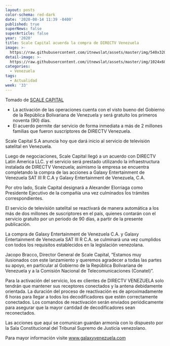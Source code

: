 ```yaml
---
layout: posts
color-schema: red-dark
date: '2020-08-14 11:39 -0400'
published: true
superNews: false
superArticle: false
year: '2020'
title: Scale Capital acuerda la compra de DIRECTV Venezuela
image: >-
  https://raw.githubusercontent.com/itnewslat/assets/master/img/540x320/Directv-Sede-p.jpg
detail-image: >-
  https://raw.githubusercontent.com/itnewslat/assets/master/img/1024x680/Directv-Sede-g.jpg
categories:
  - Venezuela
tags:
  - Actualidad
week: '33'
---
```

Tomado de [SCALE CAPITAL](https://scale.capital/scale-capital-acuerda-la-compra-de-directv-venezuela/) 

- La  activación de las operaciones cuenta con el visto bueno del Gobierno de la República Bolivariana de Venezuela y será gratuito los primeros noventa (90) días.
- El acuerdo permite dar servicio de forma inmediata a más de 2 millones familias que fueron suscriptores de DIRECTV Venezuela.

Scale Capital S.A anuncia hoy que dará inicio al servicio de televisión satelital en Venezuela.

Luego de negociaciones, Scale Capital llegó a un acuerdo con DIRECTV Latin America LLC. y el servicio será prestado utilizando la infraestructura instalada de DIRECTV Venezuela; asimismo la empresa se encuentra completando la compra de las acciones a Galaxy Entertainment de Venezuela SAT III R C.A y Galaxy Entertainment de Venezuela, C.A.

Por otro lado, Scale Capital designará a Alexander Elorriaga como Presidente Ejecutivo de la compañía una vez culminados los trámites correspondientes. 

El servicio de televisión satelital se reactivará de manera automática a los más de dos millones de suscriptores en el país, quienes contarán con el servicio gratuito por un periodo de 90 días, a partir de la presente publicación.

La compra de Galaxy Entertainment de Venezuela C.A. y Galaxy Entertainment de Venezuela SAT III R C.A. se culminará una vez cumplidos con todos los requisitos establecidos en la legislación venezolana.

Jacopo Bracco, Director General de Scale Capital, “Estamos muy ilusionados con este lanzamiento y queremos agradecer a todas las partes su apoyo, en particular al Gobierno de la República Bolivariana de Venezuela y a la Comisión Nacional de Telecomunicaciones (Conatel)”.

Para la activación del servicio, los ex clientes de DIRECTV VENEZUELA  solo tendrán que mantener sus receptores conectados y la antena debidamente orientada. La duración del proceso de reactivación es de aproximadamente 6 horas para llegar a todos los decodificadores que estén correctamente conectados. Los comandos de reactivación serán enviados periódicamente para asegurar que la mayor cantidad de decodificadores sean reconectados.

Las acciones que aquí se comunican guardan armonía con lo dispuesto por la Sala Constitucional del Tribunal Supremo de Justicia venezolano.

Para mayor información visite www.galaxyvenezuela.com